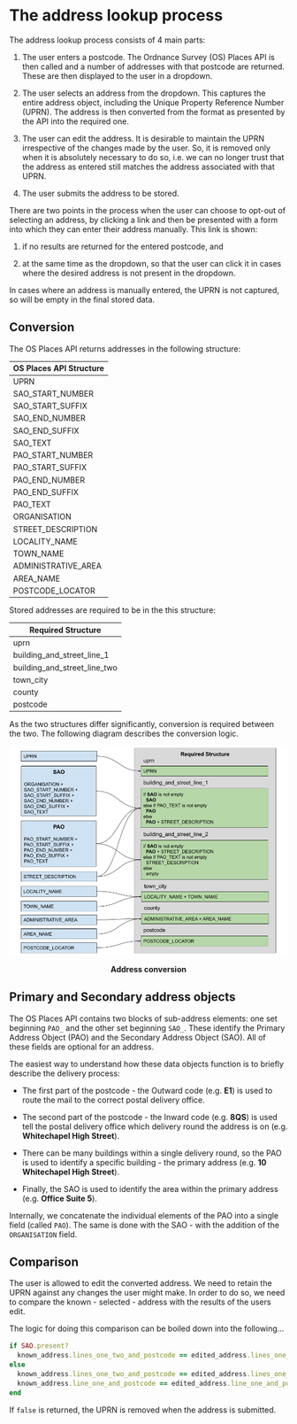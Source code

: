 # The address lookup process

The address lookup process consists of 4 main parts:

  1. The user enters a postcode. The Ordnance Survey (OS) Places API is then called and a number of addresses with that postcode are returned.  These are then displayed to the user in a dropdown.

  2. The user selects an address from the dropdown. This captures the entire address object, including the Unique Property Reference Number (UPRN). The address is then converted from the format as presented by the API into the required one.

  3. The user can edit the address.  It is desirable to maintain the UPRN irrespective of the changes made by the user. So, it is removed only when it is absolutely necessary to do so, i.e. we can no longer trust that the address as entered still matches the address associated with that UPRN.

  4. The user submits the address to be stored.

There are two points in the process when the user can choose to opt-out of selecting an address, by clicking a link and then be presented with a form into which they can enter their address manually.  This link is shown:

  1. if no results are returned for the entered postcode, and

  2. at the same time as the dropdown, so that the user can click it in cases where the desired address is not present in the dropdown.

In cases where an address is manually entered, the UPRN is not captured, so will be empty in the final stored data.


## Conversion

The OS Places API returns addresses in the following structure:

| OS Places API Structure |
|-------------------------|
| UPRN                    |
| SAO_START_NUMBER        |
| SAO_START_SUFFIX        |
| SAO_END_NUMBER          |
| SAO_END_SUFFIX          |
| SAO_TEXT                |
| PAO_START_NUMBER        |
| PAO_START_SUFFIX        |
| PAO_END_NUMBER          |
| PAO_END_SUFFIX          |
| PAO_TEXT                |
| ORGANISATION            |
| STREET_DESCRIPTION      |
| LOCALITY_NAME           |
| TOWN_NAME               |
| ADMINISTRATIVE_AREA     |
| AREA_NAME               |
| POSTCODE_LOCATOR        |

Stored addresses are required to be in the this structure:

| Required Structure         |
|----------------------------|
| uprn                       |
| building_and_street_line_1 |
| building_and_street_line_two |
| town_city                  |
| county                     |
| postcode                   |

As the two structures differ significantly, conversion is required between the two.  The following diagram describes the conversion logic.

![Address conversion](images/address_conversion.png)

<p><center><strong>Address conversion</strong></center></p>

## Primary and Secondary address objects

The OS Places API contains two blocks of sub-address elements: one set beginning `PAO_` and the other set beginning `SAO_`.  These identify the Primary Address Object (PAO) and the Secondary Address Object (SAO). All of these fields are optional for an address.

The easiest way to understand how these data objects function is to briefly describe the delivery process:

  * The first part of the postcode - the Outward code (e.g. __E1__) is used to route the mail to the correct postal delivery office.

  * The second part of the postcode - the Inward code (e.g. __8QS__) is used tell the postal delivery office which delivery round the address is on (e.g. __Whitechapel High Street__).

  * There can be many buildings within a single delivery round, so the PAO is used to identify a specific building - the primary address (e.g. __10 Whitechapel High Street__).

  * Finally, the SAO is used to identify the area within the primary address (e.g. __Office Suite 5__).

Internally, we concatenate the individual elements of the PAO into a single field (called `PAO`). The same is done with the SAO - with the addition of the `ORGANISATION` field.

## Comparison

The user is allowed to edit the converted address. We need to retain the UPRN against any changes the user might make. In order to do so, we need to compare the known - selected - address with the results of the users edit.

The logic for doing this comparison can be boiled down into the following...

```ruby
if SAO.present?
  known_address.lines_one_two_and_postcode == edited_address.lines_one_two_and_postcode
else
  known_address.lines_one_two_and_postcode == edited_address.lines_one_two_and_postcode ||
  known_address.line_one_and_postcode == edited_address.line_one_and_postcode
end
```

If `false` is returned, the UPRN is removed when the address is submitted.
